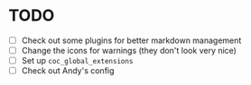 # TODO

- [ ] Check out some plugins for better markdown management
- [ ] Change the icons for warnings (they don't look very nice)
- [ ] Set up `coc_global_extensions`
- [ ] Check out Andy's config
